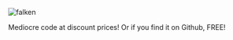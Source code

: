 
![falken](https://github.com/Kali-Zero/Kali-Zero/assets/1958510/68598e78-6be6-44a2-be24-7ecdd006e8ae)

Mediocre code at discount prices! Or if you find it on Github, FREE!
